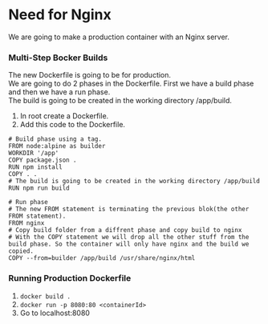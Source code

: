 # Need for Nginx
We are going to make a production container with an Nginx server.  
### Multi-Step Bocker Builds
The new Dockerfile is going to be for production.  
We are going to do 2 phases in the Dockerfile. First we have a build phase and then we have a run phase.  
The build is going to be created in the working directory /app/build.  
1. In root create a Dockerfile.  
2. Add this code to the Dockerfile.
```
# Build phase using a tag.
FROM node:alpine as builder 
WORKDIR '/app'
COPY package.json .
RUN npm install
COPY . .
# The build is going to be created in the working directory /app/build  
RUN npm run build

# Run phase
# The new FROM statement is terminating the previous blok(the other FROM statement).
FROM nginx
# Copy build folder from a diffrent phase and copy build to nginx
# With the COPY statement we will drop all the other stuff from the build phase. So the container will only have nginx and the build we copied.
COPY --from=builder /app/build /usr/share/nginx/html
```
### Running Production Dockerfile
1. ```docker build .```
2. ```docker run -p 8080:80 <containerId>```
3. Go to localhost:8080  

